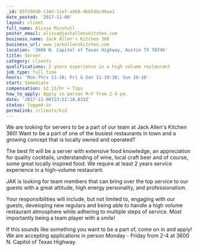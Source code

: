```yaml
---
_id: 85f280d0-c34d-11e7-a068-4bb54bc96aa1
date_posted: '2017-11-06'
layout: client
full_name: Alissa Minshull
poster_email: alissa@jackallenskitchen.com
business_name: Jack Allen's Kitchen 360
business_url: www.jackallenskitchen.com
location: '3600 N. Capitol of Texas Highway, Austin TX 78746'
title: Server
category: clients
qualifications: 2 years experience in a high volume restaurant
job_type: full_time
hours: 'Mon-Thrs 11-10; Fri & Sat 11-10:30; Sun 10-10'
start: Immediate
compensation: $2.13/hr + Tips
how_to_apply: Apply in person M-F from 2-4 pm.
date: '2017-11-06T23:52:18.833Z'
status: logged-in
permalink: /clients/kid
---
```

We are looking for servers to be a part of our team at Jack Allen's Kitchen 360! Want to be a part of one of the busiest restaurants in town and a growing concept that is locally owned and operated?

The best fit will be a server with extensive food knowledge, an appreciation for quality cocktails, understanding of wine, local craft beer and of course, some great locally inspired food. We require at least 2 years service experience in a high-volume restaurant.

JAK is looking for team members that can bring over the top service to our guests with a great attitude, high energy personality, and professionalism.

Your responsibilities will include, but not limited to, engaging with our guests, developing new regulars and being able to handle a high volume restaurant atmosphere while adhering to multiple steps of service. Most importantly being a team player with a smile!

If this sounds like something you want to be a part of, come on in and apply! We are accepting applications in person Monday - Friday from 2-4 at 3600 N. Capitol of Texas Highway.
